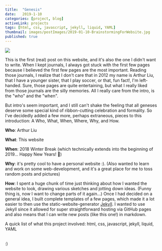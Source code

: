 ```yaml
---
title:  "Genesis"
date:   2019-1-10
categories: [project, blog]
activeLink: projects
tags: [html, css, javascript, jekyll, liquid, YAML]
thumbnail: images/postImages/2019-01-10-BrainstormingForWebsite.jpg
published: true
---
```


<div><img src="{{site.baseurl}}/images/postImages/2019-01-10-BrainstormingForWebsite.jpg"></div>

This is the first (real) post on this website, and it's also the one I didn't want to write. When I kept journals, I always got stuck with the first few pages because I believed the first few pages are the most important. Reading those journals, I realize that I don't care that in 2012 my name is Arthur Liu, that I have a younger sister, that I play soccer, or that, fun fact!, I'm left-handed. Sure, those pages are quite entertaining, but what I really liked from those journals are the silly memories. All I really care from the intro, is the "who" and the "when".

But intro's seem important, and I still can't shake the feeling that all geneses deserve some special kind of ribbon-cutting celebration and formality. So I've decidedly added a few more, perhaps extraneous, pieces to this introduction: A Who, What, When, Where, Why, and How. 


**Who**: Arthur Liu

**What**: This website

**When**: 2018 Winter Break (which technically extends into the beginning of 2019... Happy New Years! 🎉)

**Why**: it's pretty cool to have a personal website :). (Also wanted to learn and work on some web-development, and it's a great place for me to toss random posts and pictures)

**How**: I spent a huge chunk of time just thinking about how I wanted the website to look, drawing various sketches and jotting down ideas. (Funny thing is, now I want to change parts of it again...) Once I had decided on a general idea, I built complete templates of a few pages, which made it a lot easier to then use the static-website-generator [Jekyll]. I wanted to use Jekyll since it allowed for super straightforward hosting via GitHub pages and also means that I can write new posts (like this one!) in markdown.

A quick list of what this project involved: html, css, javascript, jekyll, liquid, YAML

<br>
:)

[jekyll]: https://jekyllrb.com/ "Jekyll homepage"